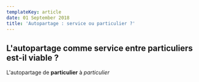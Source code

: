 ```yaml
---
templateKey: article
date: 01 September 2018
title: 'Autopartage : service ou particulier ?'
---
```

## L'autopartage comme service entre particuliers est-il viable ?

L'autopartage de **particulier** à _particulier_
